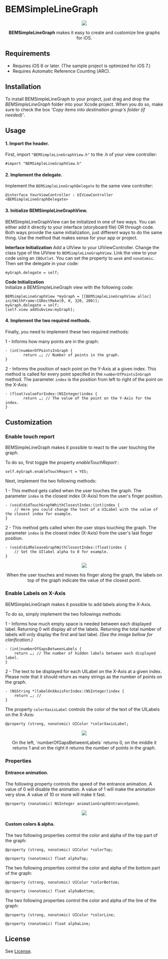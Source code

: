 # BEMSimpleLineGraph

<p align="center"><img src="http://img843.imageshack.us/img843/3821/ru8f.png"/></p>	

<p align="center">
<b>BEMSimpleLineGraph</b> makes it easy to create and customize line graphs for iOS.
</p>

## Requirements

- Requires iOS 6 or later. (The sample project is optimized for iOS 7.)
- Requires Automatic Reference Counting (ARC).

## Installation

To install BEMSimpleLineGraph to your project, just drag and drop the *BEMSimpleLineGraph* folder into your Xcode project. When you do so, make sure to check the box *'Copy items into destination group's folder (if needed)'*.

## Usage

#### 1. Import the header.

First, import `"BEMSimpleLineGraphView.h"` to the .h of your view controller:

	#import "BEMSimpleLineGraphView.h"

#### 2. Implement the delegate.
    
Implement the `BEMSimpleLineGraphDelegate` to the same view controller:

	@interface YourViewController : UIViewController <BEMSimpleLineGraphDelegate>

#### 3. Initialize BEMSimpleLineGraphView.

BEMSimpleLineGraphView can be initialized in one of two ways. You can either add it directly to your interface (storyboard file) OR through code. Both ways provide the same initialization, just different ways to do the same thing. Use the method that makes sense for your app or project.

**Interface Initialization**
Add a UIView to your UIViewController. Change the class type of the UIView to `BEMSimpleLineGraphView`. Link the view to your code using an `IBOutlet`. You can set the property to `weak` and `nonatomic`. Then set the delegate in your code:

    myGraph.delegate = self;

**Code Initialization**  
Initialize a BEMSimpleLineGraph view with the following code:

	BEMSimpleLineGraphView *myGraph = [[BEMSimpleLineGraphView alloc] initWithFrame:CGRectMake(0, 0, 320, 200)];
	myGraph.delegate = self;
	[self.view addSubview:myGraph];

#### 4. Implement the two required methods.

Finally, you need to implement these two required methods:

1 - Informs how many points are in the graph:

	- (int)numberOfPointsInGraph {
    		return …; // Number of points in the graph.
	}

2 - Informs the position of each point on the Y-Axis at a given index. This method is called for every point specifed in the `numberOfPointsInGraph` method. The parameter `index` is the position from left to right of the point on the X-Axis:

	- (float)valueForIndex:(NSInteger)index {
    		return …; // The value of the point on the Y-Axis for the index.
	}

## Customization

### Enable touch report

BEMSimpleLineGraph makes it possible to react to the user touching the graph.

To do so, first toggle the property <i> enableTouchReport </i>:

	self.myGraph.enableTouchReport = YES;

Next, implement the two following methods:

1 - This method gets called when the user touches the graph. The parameter `index` is the closest index (X-Axis) from the user's finger position.

	- (void)didTouchGraphWhithClosestIndex:(int)index {
		// Here you could change the text of a UILabel with the value of the closest index for example.
	}

2 - This method gets called when the user stops touching the graph. The parameter `index` is the closest index (X-Axis) from the user's last finger position.

	- (void)didReleaseGraphWithClosestIndex:(float)index {
		// Set the UIlabel alpha to 0 for example.
	}

<p align="center"><img src="http://img30.imageshack.us/img30/4479/gt3s.png"/></p>
<p align="center">
When the user touches and moves his finger along the graph, the labels on top of the graph indicate the value of the closest point.
</p>

### Enable Labels on X-Axis

BEMSimpleLineGraph makes it possible to add labels along the X-Axis.

To do so, simply implement the two followings methods:

1 - Informs how much empty space is needed between each displayed label. Returning 0 will display all of the labels. Returning the total number of labels will only display the first and last label. <i> (See the image bellow for clarification.) </i>

	- (int)numberOfGapsBetweenLabels {
		return …; // The number of hidden labels between each displayed label.
	}

2 - The text to be displayed for each UILabel on the X-Axis at a given index. Please note that it should return as many strings as the number of points on the graph.

	- (NSString *)labelOnXAxisForIndex:(NSInteger)index {
		return …; // 
	}

The property `colorXaxisLabel` controls the color of the text of the UILabels on the X-Axis:

	@property (strong, nonatomic) UIColor *colorXaxisLabel;


<p align="center"><img src="http://img838.imageshack.us/img838/9329/tz01.png"/></p>	

<p align="center">
On the left, `numberOfGapsBetweenLabels` returns 0, on the middle it returns 1 and on the right it returns the number of points in the graph.
</p>

### Properties

#### Entrance animation.

The following property controls the speed of the entrance animation.
A value of 0 will disable the animation.
A value of 1 will make the animation very slow.
A value of 10 or more will make it fast.

	@property (nonatomic) NSInteger animationGraphEntranceSpeed;

<p align="center"><img src="http://img819.imageshack.us/img819/4290/3vs.gif"/></p>

#### Custom colors & alpha.

The two following properties control the color and alpha of the top part of the graph:

	@property (strong, nonatomic) UIColor *colorTop;

	@property (nonatomic) float alphaTop;


The two following properties control the color and alpha of the bottom part of the graph:

	@property (strong, nonatomic) UIColor *colorBottom;

	@property (nonatomic) float alphaBottom;

The two following properties control the color and alpha of the line of the graph:

	@property (strong, nonatomic) UIColor *colorLine;

	@property (nonatomic) float alphaLine;

## License

See <a href="https://github.com/Boris-Em/BEMSimpleLineGraph/blob/master/LICENSE.md" target="_blank">License</a>.
